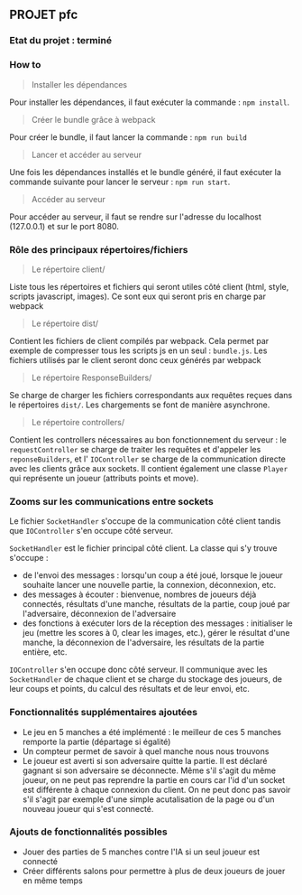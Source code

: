 ## PROJET pfc

### Etat du projet : terminé

### How to 

> Installer les dépendances

Pour installer les dépendances, il faut exécuter la commande : `npm install`.  

> Créer le bundle grâce à webpack

Pour créer le bundle, il faut lancer la commande : `npm run build`

> Lancer et accéder au serveur

Une fois les dépendances installés et le bundle généré, il faut exécuter la commande suivante pour lancer le serveur : ` npm run start `.  

> Accéder au serveur

Pour accéder au serveur, il faut se rendre sur l'adresse du localhost (127.0.0.1) et sur le port 8080.

### Rôle des principaux répertoires/fichiers

> Le répertoire client/

Liste tous les répertoires et fichiers qui seront utiles côté client (html, style, scripts javascript, images). Ce sont eux qui seront pris en charge par webpack

> Le répertoire dist/

Contient les fichiers de client compilés par webpack. Cela permet par exemple de compresser tous les scripts js en un seul : `bundle.js`. Les fichiers utilisés par le client seront donc ceux générés par webpack

> Le répertoire ResponseBuilders/

Se charge de charger les fichiers  correspondants aux requêtes reçues dans le répertoires `dist/`. Les chargements se font de manière asynchrone.

> Le répertoire controllers/

Contient les controllers nécessaires au bon fonctionnement du serveur : le `requestController` se charge de traiter les requêtes et d'appeler les `reponseBuilders`, et l' `IOController` se charge de la communication directe avec les clients grâce aux sockets. Il contient également une classe `Player` qui représente un joueur (attributs points et move).

### Zooms sur les communications entre sockets

Le fichier `SocketHandler` s'occupe de la communication côté client tandis que `IOController` s'en occupe côté serveur.

`SocketHandler` est le fichier principal côté client. La classe qui s'y trouve s'occupe :
- de l'envoi des messages : lorsqu'un coup a été joué, lorsque le joueur souhaite lancer une nouvelle partie, la connexion, déconnexion, etc.
- des messages à écouter : bienvenue, nombres de joueurs déjà connectés, résultats d'une manche, résultats de la partie, coup joué par l'adversaire, déconnexion de l'adversaire
- des fonctions à exécuter lors de la réception des messages : initialiser le jeu (mettre les scores à 0, clear les images, etc.), gérer le résultat d'une manche, la déconnexion de l'adversaire, les résultats de la partie entière, etc.

`IOController` s'en occupe donc côté serveur. Il communique avec les `SocketHandler` de chaque client et se charge du stockage des joueurs, de leur coups et points, du calcul des résultats et de leur envoi, etc. 


### Fonctionnalités supplémentaires ajoutées

- Le jeu  en 5 manches a été implémenté : le meilleur de ces 5 manches remporte la partie (départage si égalité)
- Un compteur permet de savoir à quel manche nous nous trouvons
- Le joueur est averti si son adversaire quitte la partie. Il est déclaré gagnant si son adversaire se déconnecte. Même s'il s'agit du même joueur, on ne peut pas reprendre la partie en cours car l'id d'un socket est différente à chaque connexion du client. On ne peut donc pas savoir s'il s'agit par exemple d'une simple acutalisation de la page ou d'un nouveau joueur qui s'est connecté. 
  
### Ajouts de fonctionnalités possibles

- Jouer des parties de 5 manches contre l'IA si un seul joueur est connecté
- Créer différents salons pour permettre à plus de deux joueurs de jouer en même temps
